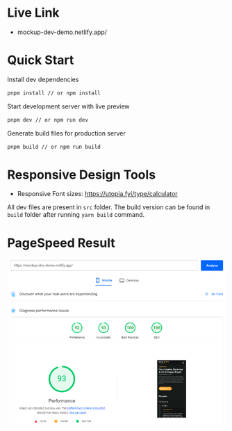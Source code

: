 # Live Link

- mockup-dev-demo.netlify.app/

# Quick Start

Install dev dependencies

```sh
pnpm install // or npm install
```

Start development server with live preview

```sh
pnpm dev // or npm run dev
```

Generate build files for production server

```sh
pnpm build // or npm run build
```

# Responsive Design Tools

- Responsive Font sizes: https://utopia.fyi/type/calculator

All dev files are present in `src` folder. The build version can be found in `build` folder after running `yarn build` command.

# PageSpeed Result

![PageSpeedResult](./misc/pagespeed_test.png)
